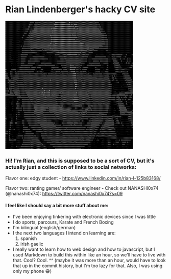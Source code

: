 # Rian Lindenberger's hacky CV site

![ASCII art of a handsome looking software engineer.](/resources/LIIDVcUR_400x400.png)

### Hi! I'm Rian, and this is supposed to be a sort of CV, but it's actually just a collection of links to social networks:

Flavor one: edgy student - <https://www.linkedin.com/in/rian-l-125b83168/>

Flavor two: ranting gamer/ software engineer - Check out NANASHI0x74 (@nanashi0x74): <https://twitter.com/nanashi0x74?s=09>

#### I feel like I should say a bit more stuff about me:
- I've been enjoying tinkering with electronic devices since I was little
- I do sports, parcours, Karate and French Boxing
- I'm bilingual (english/german)
- I the next two languages I intend on learning are:
    1. spanish
    2. irish gaelic
- I really want to learn how to web design and how to javascript, but I used Markdown to build this within like an hour, so we'll have to live with that. Cool? Cool. ^^ (maybe it was more than an hour, would have to look that up in the commit history, but I'm too lazy for that. Also, I was using only my phone 😀)
